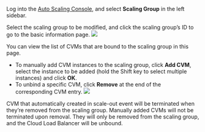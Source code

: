 
Log into the [Auto Scaling Console](https://console.cloud.tencent.com/autoscaling), and select **Scaling Group** in the left sidebar.

Select the scaling group to be modified, and click the scaling group’s ID to go to the basic information page.
![](https://main.qcloudimg.com/raw/6c9d3876e1d343ae8ddd6fc2ad912112.png)

You can view the list of CVMs that are bound to the scaling group in this page.
- To manually add CVM instances to the scaling group, click **Add CVM**, select the instance to be added (hold the Shift key to select multiple instances) and click **OK**.
- To unbind a specific CVM, click **Remove** at the end of the corresponding CVM entry.
![](https://main.qcloudimg.com/raw/2c4c7f20ccfbb5b72588aaaf3d61a7ba.png)

CVM that automatically created in scale-out event will be terminated when they’re removed from the scaling group.
Manually added CVMs will not be terminated upon removal. They will only be removed from the scaling group, and the Cloud Load Balancer will be unbound.
